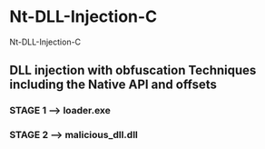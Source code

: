 # Nt-DLL-Injection-C
Nt-DLL-Injection-C

## DLL injection with obfuscation Techniques including the Native API and offsets

### STAGE 1 --> loader.exe

### STAGE 2 --> malicious_dll.dll
